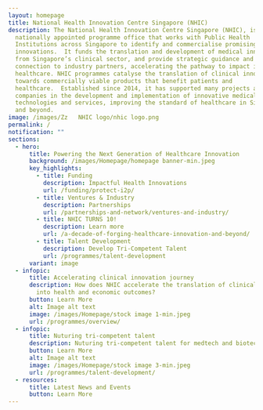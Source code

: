 ```yaml
---
layout: homepage
title: National Health Innovation Centre Singapore (NHIC)
description: The National Health Innovation Centre Singapore (NHIC), is a
  nationally appointed programme office that works with Public Health
  Institutions across Singapore to identify and commercialise promising clinical
  innovations.  It funds the translation and development of medical innovations
  from Singapore’s clinical sector, and provide strategic guidance and
  connection to industry partners, accelerating the pathway to impact in
  healthcare. NHIC programmes catalyse the translation of clinical innovations
  towards commercially viable products that benefit patients and
  healthcare.  Established since 2014, it has supported many projects and
  companies in the development and implementation of innovative medical
  technologies and services, improving the standard of healthcare in Singapore
  and beyond.
image: /images/Zz   NHIC logo/nhic logo.png
permalink: /
notification: ""
sections:
  - hero:
      title: Powering the Next Generation of Healthcare Innovation
      background: /images/Homepage/homepage banner-min.jpeg
      key_highlights:
        - title: Funding
          description: Impactful Health Innovations
          url: /funding/protect-i2p/
        - title: Ventures & Industry
          description: Partnerships
          url: /partnerships-and-network/ventures-and-industry/
        - title: NHIC TURNS 10!
          description: Learn more
          url: /a-decade-of-forging-healthcare-innovation-and-beyond/
        - title: Talent Development
          description: Develop Tri-Competent Talent
          url: /programmes/talent-development
      variant: image
  - infopic:
      title: Accelerating clinical innovation journey
      description: How does NHIC accelerate the translation of clinical innovations
        into health and economic outcomes?
      button: Learn More
      alt: Image alt text
      image: /images/Homepage/stock image 1-min.jpeg
      url: /programmes/overview/
  - infopic:
      title: Nuturing tri-competent talent
      description: Nuturing tri-competent talent for medtech and biotech enterprises
      button: Learn More
      alt: Image alt text
      image: /images/Homepage/stock image 3-min.jpeg
      url: /programmes/talent-development/
  - resources:
      title: Latest News and Events
      button: Learn More
---
```

